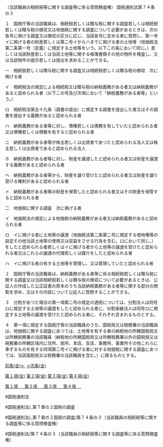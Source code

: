 （当該職員の相続税等に関する調査等に係る質問検査権）
国税通則法第７４条の３

１　国税庁等の当該職員は、相続税若しくは贈与税に関する調査若しくは相続税若しくは贈与税の徴収又は地価税に関する調査について必要があるときは、次の各号に掲げる調査又は徴収の区分に応じ、当該各号に定める者に質問し、第一号イに掲げる者の財産若しくは第二号イからハまでに掲げる者の土地等（地価税法第二条第一号（定義）に規定する土地等をいう。以下この条において同じ。）若しくは当該財産若しくは当該土地等に関する帳簿書類その他の物件を検査し、又は当該物件の提示若しくは提出を求めることができる。

一　相続税若しくは贈与税に関する調査又は相続税若しくは贈与税の徴収　次に掲げる者

イ　相続税法の規定による相続税又は贈与税の納税義務がある者又は納税義務があると認められる者（以下この号及び次項において「納税義務がある者等」という。）

ロ　相続税法第五十九条（調書の提出）に規定する調書を提出した者又はその調書を提出する義務があると認められる者

ハ　納税義務がある者等に対し、債権若しくは債務を有していたと認められる者又は債権若しくは債務を有すると認められる者

ニ　納税義務がある者等が株主若しくは出資者であつたと認められる法人又は株主若しくは出資者であると認められる法人

ホ　納税義務がある者等に対し、財産を譲渡したと認められる者又は財産を譲渡する義務があると認められる者

ヘ　納税義務がある者等から、財産を譲り受けたと認められる者又は財産を譲り受ける権利があると認められる者

ト　納税義務がある者等の財産を保管したと認められる者又はその財産を保管すると認められる者

二　地価税に関する調査　次に掲げる者

イ　地価税法の規定による地価税の納税義務がある者又は納税義務があると認められる者

ロ　イに掲げる者に土地等の譲渡（地価税法第二条第二号に規定する借地権等の設定その他当該土地等の使用又は収益をさせる行為を含む。ロにおいて同じ。）をしたと認められる者若しくはイに掲げる者から土地等の譲渡を受けたと認められる者又はこれらの譲渡の代理若しくは媒介をしたと認められる者

ハ　イに掲げる者の有する土地等を管理し、又は管理していたと認められる者

２　国税庁等の当該職員は、納税義務がある者等に係る相続税若しくは贈与税に関する調査又は当該相続税若しくは贈与税の徴収について必要があるときは、公証人の作成した公正証書の原本のうち当該納税義務がある者等に関する部分の閲覧を求め、又はその内容について公証人に質問することができる。

３　分割があつた場合の第一項第二号の規定の適用については、分割法人は同号ロに規定する土地等の譲渡をしたと認められる者に、分割承継法人は同号ロに規定する土地等の譲渡を受けたと認められる者に、それぞれ含まれるものとする。

４　第一項に規定する国税庁等の当該職員のうち、国税局又は税務署の当該職員は、地価税に関する調査にあつては、土地等を有する者の納税地の所轄国税局又は所轄税務署の当該職員（納税地の所轄国税局又は所轄税務署以外の国税局又は税務署の所轄区域内に住所、居所、本店、支店、事務所、事業所その他これらに準ずるものを有する同項第二号イに掲げる者に対する地価税に関する調査にあつては、当該国税局又は税務署の当該職員を含む。）に限るものとする。

[前条(全)←](国税通則法＿＿＿＿＿第７４条の２_.md)    [→次条(全)](国税通則法＿＿＿＿＿第７４条の４_.md)

[第１項(全)](国税通則法＿＿＿＿＿第７４条の３第１項_.md)  [第２項(全)](国税通則法＿＿＿＿＿第７４条の３第２項_.md)  [第３項(全)](国税通則法＿＿＿＿＿第７４条の３第３項_.md)  [第４項(全)](国税通則法＿＿＿＿＿第７４条の３第４項_.md)  

[第１項 　 ](国税通則法＿＿＿＿＿第７４条の３第１項.md)  [第２項 　 ](国税通則法＿＿＿＿＿第７４条の３第２項.md)  [第３項 　 ](国税通則法＿＿＿＿＿第７４条の３第３項.md)  [第４項 　 ](国税通則法＿＿＿＿＿第７４条の３第４項.md)  

#国税通則法

#国税通則法/_第７章の２国税の調査

#国税通則法/_第７章の２国税の調査/第７４条の３（当該職員の相続税等に関する調査等に係る質問検査権）

#国税通則法/第７４条の３（当該職員の相続税等に関する調査等に係る質問検査権）

